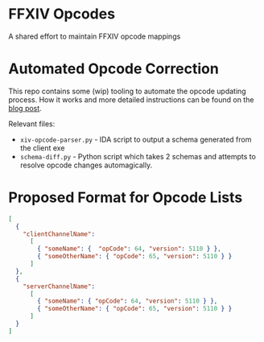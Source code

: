 # FFXIV Opcodes
A shared effort to maintain FFXIV opcode mappings

# Automated Opcode Correction

This repo contains some (wip) tooling to automate the opcode updating process. How it works and more detailed instructions can be found on the [blog post](https://sapphireserver.github.io/dev/2019/12/23/fixing-opcodes.html).

Relevant files:
* `xiv-opcode-parser.py` - IDA script to output a schema generated from the client exe
* `schema-diff.py` - Python script which takes 2 schemas and attempts to resolve opcode changes automagically.

# Proposed Format for Opcode Lists

```json
[
  {
    "clientChannelName": 
      [
        { "someName": {  "opCode": 64, "version": 5110 } },
        { "someOtherName": { "opCode": 65, "version": 5110 } }
      ]
  },
  {
    "serverChannelName": 
      [
        { "someName": { "opCode": 64, "version": 5110 } },
        { "someOtherName": { "opCode": 65, "version": 5110 } }
      ]
  }
]
```
